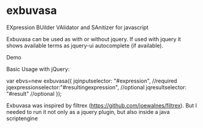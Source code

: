 # exbuvasa
EXpression BUilder VAlidator and SAnitizer for javascript

Exbuvasa can be used as with or without jquery.
If used with jquery it shows available terms as jquery-ui autocomplete (if available).

Demo

Basic Usage with jQuery:

var ebvs=new exbuvasa({
  jqinputselector: "#expression", //required
  jqexpressionselector:"#resultingexpression", //optional
  jqresultselector: "#result" //optional
});




Exbuvasa was inspired by filtrex (https://github.com/joewalnes/filtrex). But I needed to run it not only as a jquery plugin, but also inside a java scriptengine
